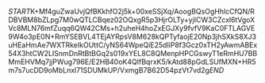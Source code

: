 $START$K+Mf4guZwaUvjQfBKkhfO2j5k+00xeSSjXq/AoogBQsOgHhlcCfQN/RDBVBM8bZLpg7M0wQTLCBqez02OQxgR5p3HjrOLTy+yjICW3CZcxl6tVgoXVc8MLN76mfZuqq6QW42CMs+h2uheH4hoZxEGJXy9fvfV9KaC0FTLAGVE9W4o3pE0N+RmYSEBVL4TEjAYRpsV8M628kQPTyfaojE20Np3jhSXkS8XJ3uHEaHmAe7WXTRkeIkOUttC/yNS64WpeQiE25dliP8f3Gcz0xTH2yAwmABEx54X3htCW2LISnmDnRtBtBGq2s019xYEL8C8QMenpHPCGswyT1eRmHU7BBMmEHVMq7jjPWug796E/E2HB40oK4QIfBqrxK5/kAtd88pGdLSUfMXN+HR5m7s7ucDD9oMbLnxl71SDUMkUP/VxmgB7B62D54pzVt7vd2g$END$